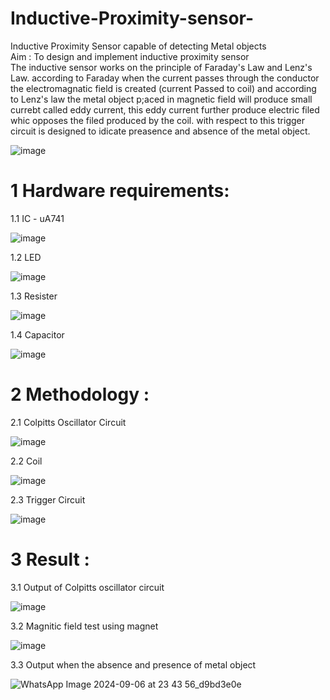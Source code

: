# Inductive-Proximity-sensor-
Inductive Proximity Sensor capable of detecting Metal objects  
Aim : To design and implement inductive proximity sensor  
     The inductive sensor works on the principle of Faraday's Law and Lenz's Law. according to Faraday when the current passes through the conductor the electromagnatic field is created (current Passed to coil) and according to Lenz's law the metal object p;aced in magnetic field will produce small currebt called eddy current, this eddy current further produce electric filed whic opposes the filed produced by the coil. with respect to this trigger circuit is designed to idicate preasence and absence of the metal object.   

![image](https://github.com/user-attachments/assets/77fed229-2c08-488a-82ff-f8525f7f83e8)   

# 1 Hardware requirements:  

 1.1 IC - uA741  
 
![image](https://github.com/user-attachments/assets/db8cf406-efc2-4e6c-9fbc-45085ec70aaf)  

1.2 LED  

![image](https://github.com/user-attachments/assets/cf725d9e-29cc-41b2-b846-b5b945aca1fb)  

1.3 Resister  

![image](https://github.com/user-attachments/assets/7725692b-afc6-4dc4-9da2-ca9c7fa87cb8)  

1.4 Capacitor  

![image](https://github.com/user-attachments/assets/d0b8bf9b-3ced-43e4-95e0-02ad2fccdf55)  


# 2 Methodology :  

2.1 Colpitts Oscillator Circuit  

![image](https://github.com/user-attachments/assets/cc71c562-8d98-4108-a42f-c7963789b94c)  

2.2 Coil  

![image](https://github.com/user-attachments/assets/57989b5c-8e34-4bfb-9087-004b6d87f1d9)  

2.3 Trigger Circuit  

![image](https://github.com/user-attachments/assets/9701e251-2ff9-4d56-a699-16fc866fec14)  


# 3 Result :  

3.1 Output of Colpitts oscillator circuit  

![image](https://github.com/user-attachments/assets/7d6e3651-6e30-4dc8-98a6-77dba18fc90b)  

3.2 Magnitic field test using magnet  

![image](https://github.com/user-attachments/assets/cc02ac1e-2468-46fb-a6d7-f0c99b31df65)  

3.3 Output when the absence and presence of metal object  

![WhatsApp Image 2024-09-06 at 23 43 56_d9bd3e0e](https://github.com/user-attachments/assets/8f23b89b-e4f4-42b7-9cf6-998318d82c60)  


